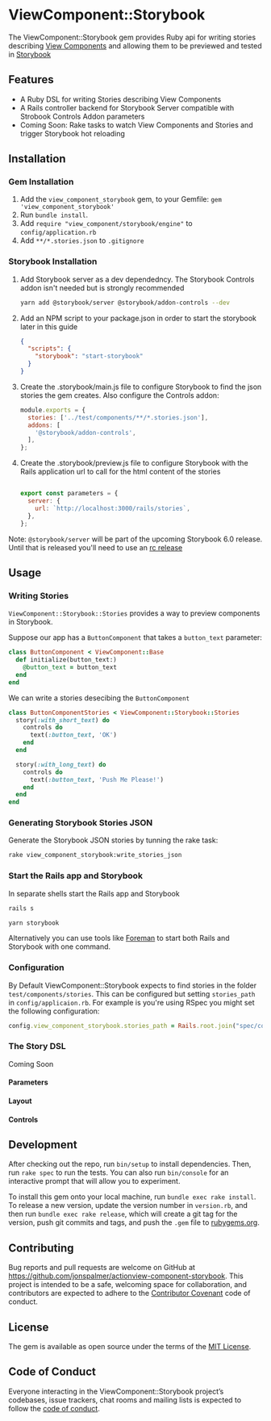 # ViewComponent::Storybook

The ViewComponent::Storybook gem provides Ruby api for writing stories describing [View Components](https://github.com/github/view_component) and allowing them to be previewed and tested in [Storybook](https://github.com/storybookjs/storybook/)

## Features
* A Ruby DSL for writing Stories describing View Components
* A Rails controller backend for Storybook Server compatible with Strobook Controls Addon parameters
* Coming Soon: Rake tasks to watch View Components and Stories and trigger Storybook hot reloading

## Installation

### Gem Installation

1. Add the `view_component_storybook` gem, to your Gemfile: `gem 'view_component_storybook'`
2. Run `bundle install`.
3. Add `require "view_component/storybook/engine"` to `config/application.rb`
4. Add `**/*.stories.json` to `.gitignore`

### Storybook Installation

1. Add Storybook server as a dev dependedncy. The Storybook Controls addon isn't needed but is strongly recommended
   ```sh
   yarn add @storybook/server @storybook/addon-controls --dev
   ```
2. Add an NPM script to your package.json in order to start the storybook later in this guide
   ```json
   {
     "scripts": {
       "storybook": "start-storybook"
     }
   }
   ```
3. Create the .storybook/main.js file to configure Storybook to find the json stories the gem creates. Also configure the Controls addon:
   ```javascript
   module.exports = {
     stories: ['../test/components/**/*.stories.json'],
     addons: [
       '@storybook/addon-controls',
     ],
   };
   ```
4. Create the .storybook/preview.js file to configure Storybook with the Rails application url to call for the html content of the stories
   ```javascript

   export const parameters = {
     server: {
       url: `http://localhost:3000/rails/stories`,
     },
   };
   ```


Note: `@storybook/server` will be part of the upcoming Storybook 6.0 release. Until that is released you'll need to use an [rc release](https://github.com/storybookjs/storybook/releases/tag/v6.0.0-rc.14)

## Usage

### Writing Stories

`ViewComponent::Storybook::Stories` provides a way to preview components in Storybook.

Suppose our app has a `ButtonComponent` that takes a `button_text` parameter:

```ruby
class ButtonComponent < ViewComponent::Base
  def initialize(button_text:)
    @button_text = button_text
  end
end
```

We can write a stories desecibing the `ButtonComponent`

```ruby
class ButtonComponentStories < ViewComponent::Storybook::Stories
  story(:with_short_text) do
    controls do
      text(:button_text, 'OK')
    end
  end

  story(:with_long_text) do
    controls do
      text(:button_text, 'Push Me Please!')
    end
  end
end
```

### Generating Storybook Stories JSON

Generate the Storybook JSON stories by tunning the rake task:
```sh
rake view_component_storybook:write_stories_json
```

### Start the Rails app and Storybook

In separate shells start the Rails app and Storybook

```sh
rails s
```
```sh
yarn storybook
```

Alternatively you can use tools like [Foreman](https://github.com/ddollar/foreman) to start both Rails and Storybook with one command.

### Configuration

By Default ViewComponent::Storybook expects to find stories in the folder `test/components/stories`. This can be configured but setting `stories_path` in `config/applicaion.rb`. For example is you're using RSpec you might set the following configuration:

```ruby
config.view_component_storybook.stories_path = Rails.root.join("spec/components/stories")
```

### The Story DSL

Coming Soon

#### Parameters
#### Layout
#### Controls


## Development

After checking out the repo, run `bin/setup` to install dependencies. Then, run `rake spec` to run the tests. You can also run `bin/console` for an interactive prompt that will allow you to experiment.

To install this gem onto your local machine, run `bundle exec rake install`. To release a new version, update the version number in `version.rb`, and then run `bundle exec rake release`, which will create a git tag for the version, push git commits and tags, and push the `.gem` file to [rubygems.org](https://rubygems.org).

## Contributing

Bug reports and pull requests are welcome on GitHub at https://github.com/jonspalmer/actionview-component-storybook. This project is intended to be a safe, welcoming space for collaboration, and contributors are expected to adhere to the [Contributor Covenant](http://contributor-covenant.org) code of conduct.

## License

The gem is available as open source under the terms of the [MIT License](https://opensource.org/licenses/MIT).

## Code of Conduct

Everyone interacting in the ViewComponent::Storybook project’s codebases, issue trackers, chat rooms and mailing lists is expected to follow the [code of conduct](https://github.com/jonspalmer/view_component_storybook/blob/master/CODE_OF_CONDUCT.md).
